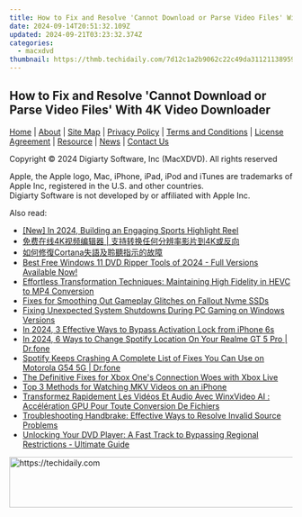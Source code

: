 ```yaml
---
title: How to Fix and Resolve 'Cannot Download or Parse Video Files' With 4K Video Downloader
date: 2024-09-14T20:51:32.109Z
updated: 2024-09-21T03:23:32.374Z
categories:
  - macxdvd
thumbnail: https://thmb.techidaily.com/7d12c1a2b9062c22c49da3112113895938f2f84207e4cf8f6da12a2e349be4f3.jpg
---
```


## How to Fix and Resolve 'Cannot Download or Parse Video Files' With 4K Video Downloader

[Home](https://tools.techidaily.com/macxdvd/products/) | [About](https://tools.techidaily.com/macxdvd/products/) | [Site Map](https://tools.techidaily.com/macxdvd/products/) | [Privacy Policy](https://tools.techidaily.com/macxdvd/products/) | [Terms and Conditions](https://tools.techidaily.com/macxdvd/products/) | [License Agreement](https://tools.techidaily.com/macxdvd/products/) | [Resource](https://tools.techidaily.com/macxdvd/products/) | [News](https://tools.techidaily.com/macxdvd/products/) | [Contact Us](https://tools.techidaily.com/macxdvd/products/)

Copyright © 2024 Digiarty Software, Inc (MacXDVD). All rights reserved

Apple, the Apple logo, Mac, iPhone, iPad, iPod and iTunes are trademarks of Apple Inc, registered in the U.S. and other countries.  
Digiarty Software is not developed by or affiliated with Apple Inc.

<ins class="adsbygoogle"
     style="display:block"
     data-ad-format="autorelaxed"
     data-ad-client="ca-pub-7571918770474297"
     data-ad-slot="1223367746"></ins>

<ins class="adsbygoogle"
     style="display:block"
     data-ad-client="ca-pub-7571918770474297"
     data-ad-slot="8358498916"
     data-ad-format="auto"
     data-full-width-responsive="true"></ins>

<span class="atpl-alsoreadstyle">Also read:</span>
<div><ul>
<li><a href="https://facebook-video-footage.techidaily.com/new-in-2024-building-an-engaging-sports-highlight-reel/"><u>[New] In 2024, Building an Engaging Sports Highlight Reel</u></a></li>
<li><a href="https://dvd-bd.techidaily.com/4k-4k/"><u>免费在线4K视频编辑器 | 支持转换任何分辨率影片到4K或反向</u></a></li>
<li><a href="https://dvd-bd.techidaily.com/1725289748252-cortana/"><u>如何修復Cortana失語及聆聽指示的故障</u></a></li>
<li><a href="https://dvd-bd.techidaily.com/best-free-windows-11-dvd-ripper-tools-of-2o24-full-versions-available-now/"><u>Best Free Windows 11 DVD Ripper Tools of 2O24 - Full Versions Available Now!</u></a></li>
<li><a href="https://dvd-bd.techidaily.com/effortless-transformation-techniques-maintaining-high-fidelity-in-hevc-to-mp4-conversion/"><u>Effortless Transformation Techniques: Maintaining High Fidelity in HEVC to MP4 Conversion</u></a></li>
<li><a href="https://win-solutions.techidaily.com/fixes-for-smoothing-out-gameplay-glitches-on-fallout-nvme-ssds/"><u>Fixes for Smoothing Out Gameplay Glitches on Fallout Nvme SSDs</u></a></li>
<li><a href="https://win-howtos.techidaily.com/fixing-unexpected-system-shutdowns-during-pc-gaming-on-windows-versions/"><u>Fixing Unexpected System Shutdowns During PC Gaming on Windows Versions</u></a></li>
<li><a href="https://activate-lock.techidaily.com/in-2024-3-effective-ways-to-bypass-activation-lock-from-iphone-6s-by-drfone-ios/"><u>In 2024, 3 Effective Ways to Bypass Activation Lock from iPhone 6s</u></a></li>
<li><a href="https://fake-location.techidaily.com/in-2024-6-ways-to-change-spotify-location-on-your-realme-gt-5-pro-drfone-by-drfone-virtual-android/"><u>In 2024, 6 Ways to Change Spotify Location On Your Realme GT 5 Pro | Dr.fone</u></a></li>
<li><a href="https://howto.techidaily.com/spotify-keeps-crashing-a-complete-list-of-fixes-you-can-use-on-motorola-g54-5g-drfone-by-drfone-fix-android-problems-fix-android-problems/"><u>Spotify Keeps Crashing A Complete List of Fixes You Can Use on Motorola G54 5G | Dr.fone</u></a></li>
<li><a href="https://common-error.techidaily.com/the-definitive-fixes-for-xbox-ones-connection-woes-with-xbox-live/"><u>The Definitive Fixes for Xbox One's Connection Woes with Xbox Live</u></a></li>
<li><a href="https://dvd-bd.techidaily.com/top-3-methods-for-watching-mkv-videos-on-an-iphone/"><u>Top 3 Methods for Watching MKV Videos on an iPhone</u></a></li>
<li><a href="https://dvd-bd.techidaily.com/transformez-rapidement-les-videos-et-audio-avec-winxvideo-ai-acceleration-gpu-pour-toute-conversion-de-fichiers/"><u>Transformez Rapidement Les Vidéos Et Audio Avec WinxVideo AI : Accélération GPU Pour Toute Conversion De Fichiers</u></a></li>
<li><a href="https://tech-revival.techidaily.com/troubleshooting-handbrake-effective-ways-to-resolve-invalid-source-problems/"><u>Troubleshooting Handbrake: Effective Ways to Resolve Invalid Source Problems</u></a></li>
<li><a href="https://dvd-bd.techidaily.com/unlocking-your-dvd-player-a-fast-track-to-bypassing-regional-restrictions-ultimate-guide/"><u>Unlocking Your DVD Player: A Fast Track to Bypassing Regional Restrictions - Ultimate Guide</u></a></li>
</ul></div>

<!-- affiliate ads begin -->
<a href="https://appsumo.8odi.net/c/5597632/2094479/7443" target="_top" id="2094479">
  <img src="//a.impactradius-go.com/display-ad/7443-2094479" border="0" alt="https://techidaily.com" width="728" height="90"/>
</a>
<img height="0" width="0" src="https://appsumo.8odi.net/i/5597632/2094479/7443" style="position:absolute;visibility:hidden;" border="0" />
<!-- affiliate ads end -->

